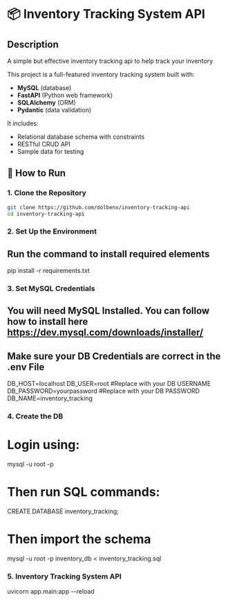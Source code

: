 # 📦 Inventory Tracking System API

## Description

A simple but effective inventory tracking api to help track your inventory

This project is a full-featured inventory tracking system built with:
- **MySQL** (database)
- **FastAPI** (Python web framework)
- **SQLAlchemy** (ORM)
- **Pydantic** (data validation)

It includes:
- Relational database schema with constraints
- RESTful CRUD API
- Sample data for testing

## 🚀 How to Run

### 1. Clone the Repository

```bash
git clone https://github.com/dolbenx/inventory-tracking-api
cd inventory-tracking-api
```

### 2. Set Up the Environment
## Run the command to install required elements

pip install -r requirements.txt

### 3. Set MySQL Credentials
## You will need MySQL Installed. You can follow how to install here https://dev.mysql.com/downloads/installer/
## Make sure your DB Credentials are correct in the .env File

DB_HOST=localhost
DB_USER=root #Replace with your DB USERNAME
DB_PASSWORD=yourpassword #Replace with your DB PASSWORD
DB_NAME=inventory_tracking 

### 4. Create the DB

# Login using:
mysql -u root -p

# Then run SQL commands:
CREATE DATABASE inventory_tracking;

# Then import the schema
mysql -u root -p inventory_db < inventory_tracking.sql

### 5. Inventory Tracking System API
uvicorn app.main:app --reload



